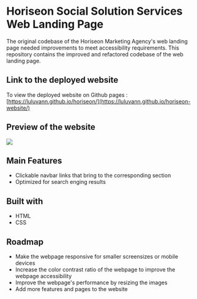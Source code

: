 # Horiseon Social Solution Services Web Landing Page
The original codebase of the Horiseon Marketing Agency's web landing page needed improvements to meet accessibility requirements. This repository contains the improved and refactored codebase of the web landing page.

## Link to the deployed website
To view the deployed website on Github pages : [https://luluvann.github.io/horiseon/](https://luluvann.github.io/horiseon-website/)

## Preview of the website
![](./assets/images/horiseon-preview.gif)

## Main Features
- Clickable navbar links that bring to the corresponding section
- Optimized for search enging results

## Built with
- HTML
- CSS

## Roadmap
- Make the webpage responsive for smaller screensizes or mobile devices
- Increase the color contrast ratio of the webpage to improve the webpage accessibility
- Improve the webpage's performance by resizing the images
- Add more features and pages to the website